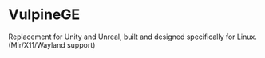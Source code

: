 # VulpineGE
Replacement for Unity and Unreal, built and designed specifically for Linux. (Mir/X11/Wayland support)
